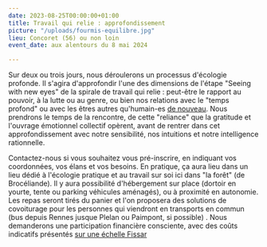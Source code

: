 ```yaml
---
date: 2023-08-25T00:00:00+01:00
title: Travail qui relie : approfondissement
picture: "/uploads/fourmis-equilibre.jpg"
lieu: Concoret (56) ou non loin
event_date: aux alentours du 8 mai 2024

---
```


Sur deux ou trois jours, nous déroulerons un processus d'écologie profonde. Il s'agira d'approfondir l'une des dimensions de l'étape "Seeing with new eyes" de la spirale de travail qui relie : peut-être le rapport au pouvoir, à la lutte ou au genre, ou bien nos relations avec le "temps profond" ou avec les êtres autres qu'humain-es [de nouveau](https://www.murmuredesforets.fr/actualite/conseil-de-tous-les-etres/).
Nous prendrons le temps de la rencontre, de cette "reliance" que la gratitude et l'ouvrage émotionnel collectif opèrent, avant de rentrer dans cet approfondissement avec notre sensibilité, nos intuitions et notre intelligence rationnelle.
                                                                                                                                                                                                                                                                                                                                                            
Contactez-nous si vous souhaitez vous pré-inscrire, en indiquant vos coordonnées, vos élans et vos besoins.
En pratique, ça aura lieu dans un lieu dédié à l'écologie pratique et au travail sur soi ici dans "la forêt" (de Brocéliande). Il y aura possibilité d'hébergement sur place (dortoir en yourte, tente ou parking véhicules aménagés), ou à proximité en autonomie. Les repas seront tirés du panier et l'on proposera des solutions de covoiturage pour les personnes qui viendront en transports en commun (bus depuis Rennes jusque Plelan ou Paimpont, si possible)
                                                                                                                                                                                                                                                                                                                                                           .
Nous demanderons une participation financière consciente, avec des coûts indicatifs présentés [sur une échelle Fissar](https://lesuperflux.fr/c-quoi/echelle-fissar/)
